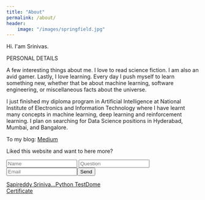 ```yaml
---
title: "About"
permalink: /about/
header:
    image: "/images/springfield.jpg"
---
```

Hi. I'am Srinivas.

PERSONAL DETAILS
<br>

A few interesting things about me. I love to read science fiction. I am also an avid gamer. Lastly, I love learning. Every day I push myself to learn something new, whether that be about machine learning, software engineering, or miscellaneous facts about the universe.
<br>

I just finished my diploma program in Artificial Intelligence at National Institute of Electronics and Information Technology where I have learnt many concepts in machine learning, deep learning and reinforcement learning. I plan on searching for Data Science positions in Hyderabad, Mumbai, and Bangalore.

To my blog: [ Medium ](https://medium.com/@sapireddyrahul)

Liked this website and want to here more?
<form action="https://formspree.io/sapireddyrahul@gmail.com"
      method="POST">
    <input type="text" placeholder="Name" name="name">
    <input type="text" placeholder="Question" name="Question">
    <input type="email" placeholder="Email" name="_replyto" required><input type="submit" value="Send">
</form>

<a href="https://www.testdome.com/cert/cf44c90a71584acea3434a0a53663e5c" class="testdome-certificate-stamp gold"><span class="testdome-certificate-name">Sapireddy Sriniva...</span><span class="testdome-certificate-test-name">Python </span><span class="testdome-certificate-card-logo">TestDome<br />Certificate</span></a><script>var stylesheet = "https://www.testdome.com/content/source/stylesheets/embed.css", link = document.createElement("link"); link.href = stylesheet, link.type = "text/css", link.rel = "stylesheet", link.media = "screen,print", document.getElementsByTagName("head")[0].appendChild(link);</script>
